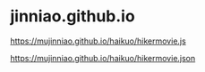 # jinniao.github.io
https://mujinniao.github.io/haikuo/hikermovie.js

https://mujinniao.github.io/haikuo/hikermovie.json
